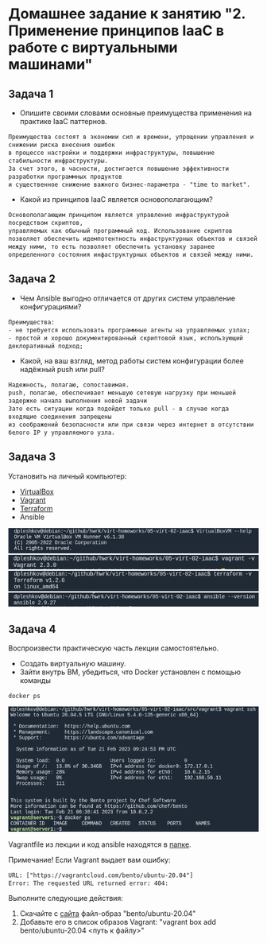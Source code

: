 
# Домашнее задание к занятию "2. Применение принципов IaaC в работе с виртуальными машинами"

## Задача 1

- Опишите своими словами основные преимущества применения на практике IaaC паттернов.
```
Преимущества состоят в экономии сил и времени, упрощении управления и снижении риска внесения ошибок 
в процессе настройки и поддержки инфраструктуры, повышение стабильности инфраструктуры. 
За счет этого, в часности, достигается повышение эффективности разработки программных продуктов 
и существенное снижение важного бизнес-параметра - "time to market".
```
- Какой из принципов IaaC является основополагающим?
```
Основополагающим принципом является управление инфраструктурой посредством скриптов, 
управляемых как обычный программный код. Использование скриптов позволяет обеспечить идемпотентность инфаструктурных объектов и связей между ними, то есть позволяет обеспечить установку заранее определенного состояния инфаструктурных объектов и связей между ними.
```

## Задача 2

- Чем Ansible выгодно отличается от других систем управление конфигурациями?
```
Преимущества:
- не требуется использовать программные агенты на управляемых узлах;
- простой и хорошо документированный скриптовой язык, использующий деклоративный подход;
```

- Какой, на ваш взгляд, метод работы систем конфигурации более надёжный push или pull?
```
Надежность, полагаю, сопоставимая.
push, полагаю, обеспечивает меньшую сетевую нагрузку при меньшей задержке начала выполнения новой задачи
Зато есть ситуации когда подойдет только pull - в случае когда входящие соединения запрещены 
из соображений безопасности или при связи через интернет в отсутствии белого IP у управляемого узла. 
```


## Задача 3

Установить на личный компьютер:

- [VirtualBox](https://www.virtualbox.org/)
- [Vagrant](https://github.com/netology-code/devops-materials)
- [Terraform](https://github.com/netology-code/devops-materials/blob/master/README.md)
- Ansible

![VirtualBox](./assets/vbox_version.png)
![Vagrant](./assets/vgrant_version.png)
![Terraform](./assets/terraform_version.png)
![Ansible](./assets/ansible_version.png)


## Задача 4 

Воспроизвести практическую часть лекции самостоятельно.

- Создать виртуальную машину.
- Зайти внутрь ВМ, убедиться, что Docker установлен с помощью команды
```
docker ps
```
![Practical_part](./assets/vagrant_ssh-docker.png)

Vagrantfile из лекции  и код ansible находятся в [папке](https://github.com/netology-code/virt-homeworks/tree/virt-11/05-virt-02-iaac/src).

Примечание! Если Vagrant выдает вам ошибку:
```
URL: ["https://vagrantcloud.com/bento/ubuntu-20.04"]     
Error: The requested URL returned error: 404:
```

Выполните следующие действия:
1. Скачайте с [сайта](https://app.vagrantup.com/bento/boxes/ubuntu-20.04) файл-образ "bento/ubuntu-20.04"
2. Добавьте его в список образов Vagrant: "vagrant box add bento/ubuntu-20.04 <путь к файлу>"
